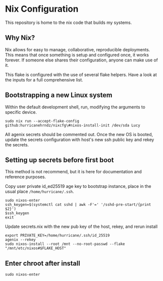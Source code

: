 # Nix Configuration

This repository is home to the nix code that builds my systems.

## Why Nix?

Nix allows for easy to manage, collaborative, reproducible deployments. This
means that once something is setup and configured once, it works forever. If
someone else shares their configuration, anyone can make use of it.

This flake is configured with the use of several flake helpers. Have a look at
the inputs for a full comprehensive list.

## Bootstrapping a new Linux system

Within the default development shell, run, modifying the arguments to specific
device.

```console
sudo nix run --accept-flake-config github:hurricanehrndz/nixcfg\#nixos-install-init /dev/sda Lucy

```

All agenix secrets should be commented out. Once the new OS is booted, update
the secrets configuration with host's new ssh public key and rekey the secrets.

## Setting up secrets before first boot

This method is not recommend, but it is here for documentation and reference
purposes.

Copy user private id_ed25519 age key to bootstrap instance, place in the usual
place `/home/hurricane/.ssh`.

```console
sudo nixos-enter
ssh_keygen=$(systemctl cat sshd | awk -F'=' '/sshd-pre-start/{print $2}')
$ssh_keygen
exit
```

Update secrets.nix with the new pub key of the host, rekey, and rerun install

```console
export PRIVATE_KEY=/home/hurricane/.ssh/id_25519
agenix --rekey
sudo nixos-install --root /mnt --no-root-passwd --flake "/mnt/etc/nixos#$FLAKE_HOST"
```

## Enter chroot after install

```console
sudo nixos-enter
```

